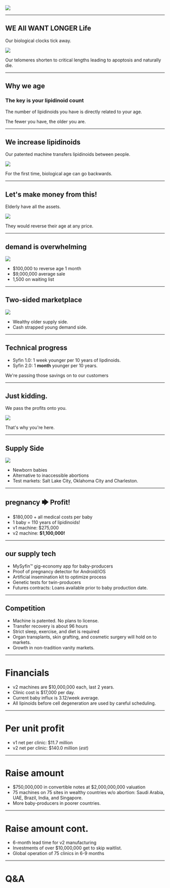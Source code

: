 <link href="https://fonts.googleapis.com/css2?family=Raleway:wght@500;600;800;900&display=swap" rel="stylesheet">
<div id=main>
<img src="logo.svg" />
</div>

---

## WE All WANT LONGER Life

Our biological clocks tick away.

<img src="hourglass.jpg" />

Our telomeres shorten to critical lengths leading to apoptosis and naturally die.

---

## Why we age

### The key is your lipidinoid count

The number of lipidinoids you have is directly related to your age. 

The fewer you have, the older you are. 

---

## We increase lipidinoids

Our patented machine transfers lipidinoids between people.

<img src="machine.jpg" />

For the first time, biological age can go backwards.

---

## Let's make money from this!

Elderly have all the assets.

<img src="wealth.jpeg" />

They would reverse their age at any price.

---

## demand is overwhelming

<img src="money.jpg" />

* $100,000 to reverse age 1 month 
* $9,000,000 average sale
* 1,500 on waiting list 

---

## Two-sided marketplace 

<img src="youth.jpg" />

 * Wealthy older supply side.
 * Cash strapped young demand side.

---

## Technical progress

 * Syfin 1.0: 1 week younger per 10 years of lipdinoids.
 * Syfin 2.0: 1 **month** younger per 10 years.

We're passing those savings on to our customers 

---

## Just kidding.

We pass the profits onto you. 

<img src="cash.jpg" />

That's why you're here.

---

## Supply Side

<img src="dropbox.jpg" />

* Newborn babies 
* Alternative to inaccessible abortions
* Test markets: Salt Lake City, Oklahoma City and Charleston.

---

## pregnancy 🡆 Profit!

* $180,000 + all medical costs per baby
* 1 baby = 110 years of lipidinoids!
* v1 machine: $275,000
* v2 machine: **$1,100,000!**

---

## our supply tech

 * MySyfin™ gig-economy app for baby-producers
 * Proof of pregnancy detector for Android/iOS
 * Artificial insemination kit to optimize process 
 * Genetic tests for twin-producers
 * Futures contracts: Loans available prior to baby production date.

---

## Competition

 * Machine is patented. No plans to license.
 * Transfer recovery is about 96 hours 
 * Strict sleep, exercise, and diet is required
 * Organ transplants, skin grafting, and cosmetic surgery will hold on to markets.
 * Growth in non-tradition vanity markets.

---

# Financials

 * v2 machines are $10,000,000 each, last 2 years.
 * Clinic cost is $17,000 per day.
 * Current baby influx is 3.12/week average.
 * All lipinoids before cell degeneration are used by careful scheduling.

---

# Per unit profit 

 * v1 net per clinic: $11.7 million 
 * v2 net per clinic: $140.0 million (*est*)

---

# Raise amount

 * $750,000,000 in convertible notes at $2,000,000,000 valuation
 * 75 machines on 75 sites in wealthy countries w/o abortion: Saudi Arabia, UAE, Brazil, India, and Singapore.
 * More baby-producers in poorer countries.

---

# Raise amount cont.

 * 6-month lead time for v2 manufacturing 
 * Investments of over $10,000,000 get to skip waitlist.
 * Global operation of 75 clinics in 6-9 months

---

# Q&A


